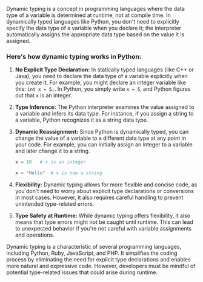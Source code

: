 Dynamic typing is a concept in programming languages where the data type of a variable is determined at runtime, not at compile time. In dynamically typed languages like Python, you don't need to explicitly specify the data type of a variable when you declare it; the interpreter automatically assigns the appropriate data type based on the value it is assigned.




### **Here's how dynamic typing works in Python:**

1. **No Explicit Type Declaration:** In statically typed languages (like C++ or Java), you need to declare the data type of a variable explicitly when you create it. For example, you might declare an integer variable like this: `int x = 5;`. In Python, you simply write `x = 5`, and Python figures out that `x` is an integer.




2. **Type Inference:** The Python interpreter examines the value assigned to a variable and infers its data type. For instance, if you assign a string to a variable, Python recognizes it as a string data type.




3. **Dynamic Reassignment:** Since Python is dynamically typed, you can change the value of a variable to a different data type at any point in your code. For example, you can initially assign an integer to a variable and later change it to a string.




   ```python
   x = 10   # x is an integer

   x = "Hello"  # x is now a string
   ```




4. **Flexibility:** Dynamic typing allows for more flexible and concise code, as you don't need to worry about explicit type declarations or conversions in most cases. However, it also requires careful handling to prevent unintended type-related errors.




5. **Type Safety at Runtime:** While dynamic typing offers flexibility, it also means that type errors might not be caught until runtime. This can lead to unexpected behavior if you're not careful with variable assignments and operations.


Dynamic typing is a characteristic of several programming languages, including Python, Ruby, JavaScript, and PHP. It simplifies the coding process by eliminating the need for explicit type declarations and enables more natural and expressive code. However, developers must be mindful of potential type-related issues that could arise during runtime.